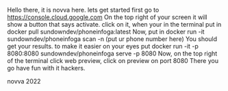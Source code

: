 Hello there, it is novva here. lets get started first go to https://console.cloud.google.com 
On the top right of your screen it will show a button that says activate. click on it, when your in the terminal put in docker pull sundowndev/phoneinfoga:latest
Now, put in docker run -it sundowndev/phoneinfoga scan -n (put ur phone number here)
You should get your results.
to make it easier on your eyes put docker run -it -p 8080:8080 sundowndev/phoneinfoga serve -p 8080
Now, on the top right of the terminal click web preview, click on preview on port 8080
There you go have fun with it hackers.












novva 2022
